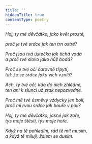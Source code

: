 ```yaml
---
title: ''
hiddenTitle: true
contentType: poetry
---
```


<section>

_Hoj, ty mé děvčátko, jako květ prosté,_

_proč je tvé srdce jak ten trn ostré?_

</section>

<section>

_Proč jsou tvá ústečka jak tichá voda  
a proč tvé slovo jako nůž bodá?_

</section>

<section>

_Proč se tvé oči čarovně třpytí,  
tak že se srdce jako vích vznítí?_

</section>

<section>

_Ach, ty tvé oči, kdo do nich zhlédne,  
ten ani k slunci už zrak nepozvedne._

</section>

<section>

_Proč mě tvé úsměvy vždycky jen bolí,  
proč mi rvou srdce jak bouře v poli?_

</section>

<section>

_Hoj, ty mé děvčátko, jasné jak zoře,  
tys moje štěstí, tys moje hoře._

</section>

<section>

_Když na tě pohledím, rád tě mít musím,  
a když tě miluji, žalem se dusím._

</section>
